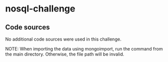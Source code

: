 # nosql-challenge

## Code sources
No additional code sources were used in this challenge.

NOTE: When importing the data using mongoimport, run the command from the main directory. Otherwise, the file path will be invalid.
